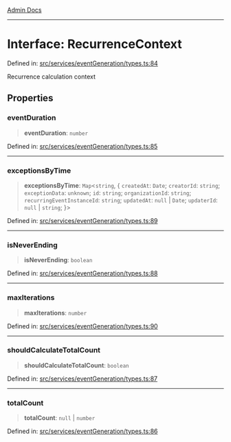 [Admin Docs](/)

***

# Interface: RecurrenceContext

Defined in: [src/services/eventGeneration/types.ts:84](https://github.com/Sourya07/talawa-api/blob/61a1911602b2f0aac7635e08ae2918f4f768e8ff/src/services/eventGeneration/types.ts#L84)

Recurrence calculation context

## Properties

### eventDuration

> **eventDuration**: `number`

Defined in: [src/services/eventGeneration/types.ts:85](https://github.com/Sourya07/talawa-api/blob/61a1911602b2f0aac7635e08ae2918f4f768e8ff/src/services/eventGeneration/types.ts#L85)

***

### exceptionsByTime

> **exceptionsByTime**: `Map`\<`string`, \{ `createdAt`: `Date`; `creatorId`: `string`; `exceptionData`: `unknown`; `id`: `string`; `organizationId`: `string`; `recurringEventInstanceId`: `string`; `updatedAt`: `null` \| `Date`; `updaterId`: `null` \| `string`; \}\>

Defined in: [src/services/eventGeneration/types.ts:89](https://github.com/Sourya07/talawa-api/blob/61a1911602b2f0aac7635e08ae2918f4f768e8ff/src/services/eventGeneration/types.ts#L89)

***

### isNeverEnding

> **isNeverEnding**: `boolean`

Defined in: [src/services/eventGeneration/types.ts:88](https://github.com/Sourya07/talawa-api/blob/61a1911602b2f0aac7635e08ae2918f4f768e8ff/src/services/eventGeneration/types.ts#L88)

***

### maxIterations

> **maxIterations**: `number`

Defined in: [src/services/eventGeneration/types.ts:90](https://github.com/Sourya07/talawa-api/blob/61a1911602b2f0aac7635e08ae2918f4f768e8ff/src/services/eventGeneration/types.ts#L90)

***

### shouldCalculateTotalCount

> **shouldCalculateTotalCount**: `boolean`

Defined in: [src/services/eventGeneration/types.ts:87](https://github.com/Sourya07/talawa-api/blob/61a1911602b2f0aac7635e08ae2918f4f768e8ff/src/services/eventGeneration/types.ts#L87)

***

### totalCount

> **totalCount**: `null` \| `number`

Defined in: [src/services/eventGeneration/types.ts:86](https://github.com/Sourya07/talawa-api/blob/61a1911602b2f0aac7635e08ae2918f4f768e8ff/src/services/eventGeneration/types.ts#L86)
